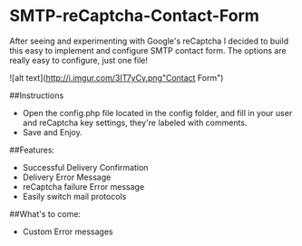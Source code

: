SMTP-reCaptcha-Contact-Form
===========================

After seeing and experimenting with Google's reCaptcha I decided to build this easy to implement and configure SMTP contact form. The options are really easy to configure, just one file!

![alt text](http://i.imgur.com/3IT7yCy.png"Contact Form")

##Instructions
- Open the config.php file located in the config folder, and fill in your user and reCaptcha key settings, they're labeled with comments.
- Save and Enjoy.

##Features:
- Successful Delivery Confirmation
- Delivery Error Message
- reCaptcha failure Error message
- Easily switch mail protocols 

##What's to come:
- Custom Error messages